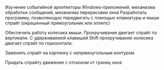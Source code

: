 Изучение событийной архитекторы Windows-приложений, механизма обработки сообщений, механизма перерисовки окна
Разработать программу, позволяющую передвигать с помощью клавиатуры и мыши спрайт (окрашенный прямоугольник или эллипс)

Обеспечить работу колесика мыши. Прокручивание двигает спрайт по вертикали. С удерживаемой клавишей Shift прокручивание колесика двигает спрайт по горизонтали.

Заменить спрайт на картинку с непрямоугольным контуром

Придать спрайту движение с отскоком от границ окна
